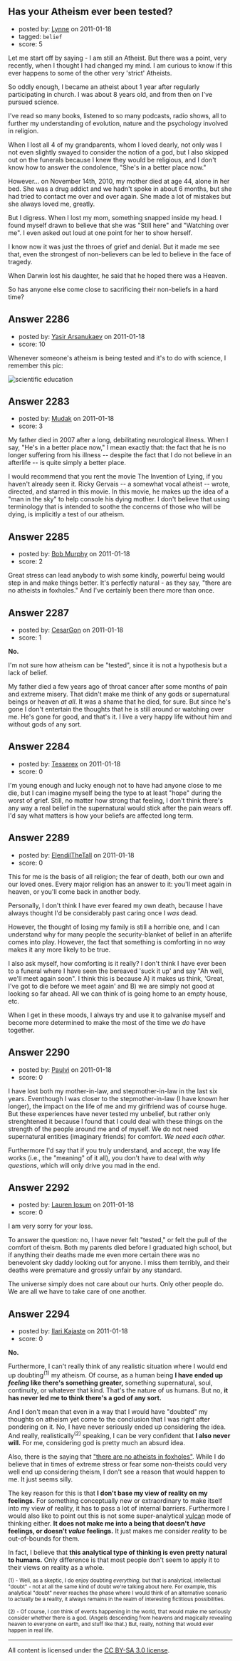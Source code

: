 ## Has your Atheism ever been tested?

- posted by: [Lynne](https://stackexchange.com/users/-1/872-lynne) on 2011-01-18
- tagged: `belief`
- score: 5

Let me start off by saying - I am still an Atheist. But there was a point, very recently, when I thought I had changed my mind. I am curious to know if this ever happens to some of the other very 'strict' Atheists. 


So oddly enough, I became an atheist about 1 year after regularly participating in church. I was about 8 years old, and from then on I've pursued science. 

I've read so many books, listened to so many podcasts, radio shows, all to further my understanding of evolution, nature and the psychology involved in religion. 

When I lost all 4 of my grandparents, whom I loved dearly, not only was I not even slightly swayed to consider the notion of a god, but I also skipped out on the funerals because I knew they would be religious, and I don't know how to answer the condolence, "She's in a better place now."   

However... on November 14th, 2010, my mother died at age 44, alone in her bed. She was a drug addict and we hadn't spoke in about 6 months, but she had tried to contact me over and over again. She made a lot of mistakes but she always loved me, greatly. 

But I digress. When I lost my mom, something snapped inside my head. I found myself drawn to believe that she was "Still here" and "Watching over me". I even asked out loud at one point for her to show herself. 

I know now it was just the throes of grief and denial. But it made me see that, even the strongest of non-believers can be led to believe in the face of tragedy.

When Darwin lost his daughter, he said that he hoped there was a Heaven. 


So has anyone else come close to sacrificing their non-beliefs in a hard time?


## Answer 2286

- posted by: [Yasir Arsanukaev](https://stackexchange.com/users/-1/197-yasir-arsanukaev) on 2011-01-18
- score: 10

<p>Whenever someone's atheism is being tested and it's to do with science, I remember this pic:</p>

<p><img src="http://i.imgur.com/RKNx7.gif" alt="scientific education"></p>



## Answer 2283

- posted by: [Mudak](https://stackexchange.com/users/-1/205-mudak) on 2011-01-18
- score: 3

My father died in 2007 after a long, debilitating neurological illness.  When I say, "He's in a better place now," I mean exactly that: the fact that he is no longer suffering from his illness -- despite the fact that I do not believe in an afterlife -- is quite simply a better place.

I would recommend that you rent the movie The Invention of Lying, if you haven't already seen it.  Ricky Gervais -- a somewhat vocal atheist -- wrote, directed, and starred in this movie.  In this movie, he makes up the idea of a "man in the sky" to help console his dying mother.  I don't believe that using terminology that is intended to soothe the concerns of those who will be dying, is implicitly a test of our atheism.  


## Answer 2285

- posted by: [Bob Murphy](https://stackexchange.com/users/-1/674-bob-murphy) on 2011-01-18
- score: 2

Great stress can lead anybody to wish some kindly, powerful being would step in and make things better. It's perfectly natural - as they say, "there are no atheists in foxholes." And I've certainly been there more than once.



## Answer 2287

- posted by: [CesarGon](https://stackexchange.com/users/-1/80-cesargon) on 2011-01-18
- score: 1

**No.**

I'm not sure how atheism can be "tested", since it is not a hypothesis but a lack of belief.

My father died a few years ago of throat cancer after some months of pain and extreme misery. That didn't make me think of any gods or supernatural beings or heaven *at all*. It was a shame that he died, for sure. But since he's gone I don't entertain the thoughts that he is still around or watching over me. He's gone for good, and that's it. I live a very happy life without him and without gods of any sort.


## Answer 2284

- posted by: [Tesserex](https://stackexchange.com/users/-1/870-tesserex) on 2011-01-18
- score: 0

I'm young enough and lucky enough not to have had anyone close to me die, but I can imagine myself being the type to at least "hope" during the worst of grief. Still, no matter how strong that feeling, I don't think there's any way a real belief in the supernatural would stick after the pain wears off. I'd say what matters is how your beliefs are affected long term.


## Answer 2289

- posted by: [ElendilTheTall](https://stackexchange.com/users/-1/769-elendilthetall) on 2011-01-18
- score: 0

This for me is the basis of all religion; the fear of death, both our own and our loved ones. Every major religion has an answer to it: you'll meet again in heaven, or you'll come back in another body.

Personally, I don't think I have ever feared my own death, because I have always thought I'd be considerably past caring once I *was* dead.

However, the thought of losing my family is still a horrible one, and I can understand why for many people the security-blanket of belief in an afterlife comes into play. However, the fact that something is comforting in no way makes it any more likely to be true. 

I also ask myself, how comforting is it really? I don't think I have ever been to a funeral where I have seen the bereaved 'suck it up' and say "Ah well, we'll meet again soon". I think this is because A) it makes us think, 'Great, I've got to die before we meet again' and B) we are simply not good at looking so far ahead. All we can think of is going home to an empty house, etc.

When I get in these moods, I always try and use it to galvanise myself and become more determined to make the most of the time we *do* have together.


## Answer 2290

- posted by: [Paulvi](https://stackexchange.com/users/-1/271-paulvi) on 2011-01-18
- score: 0

I have lost both my mother-in-law, and stepmother-in-law in the last six years. Eventhough I was closer to the stepmother-in-law (I have known her longer), the impact on the life of me and my girlfriend was of course huge. But these experiences have never tested my unbelief, but rather only strenghtened it because I found that I could deal with these things on the strength of the people around me and of myself. We do not need supernatural entities (imaginary friends) for comfort. *We need each other.* 

Furthermore I'd say that if you truly understand, and accept, the way life works (i.e., the "meaning" of it all), you don't have to deal with *why questions*, which will only drive you mad in the end.


## Answer 2292

- posted by: [Lauren Ipsum](https://stackexchange.com/users/-1/71-lauren-ipsum) on 2011-01-18
- score: 0

I am very sorry for your loss.

To answer the question: no, I have never felt "tested," or felt the pull of the comfort of theism. Both my parents died before I graduated high school, but if anything their deaths made me even more certain there was no benevolent sky daddy looking out for anyone. I miss them terribly, and their deaths were premature and grossly unfair by any standard.

The universe simply does not care about our hurts. Only other people do. We are all we have to take care of one another.


## Answer 2294

- posted by: [Ilari Kajaste](https://stackexchange.com/users/-1/726-ilari-kajaste) on 2011-01-18
- score: 0

<p><strong>No.</strong></p>

<p>Furthermore, I can't really think of any realistic situation where I would end up doubting<sup>(1)</sup> my atheism. Of course, as a human being <strong>I have ended up <em>feeling</em> like there's something greater,</strong> something supernatural, soul, continuity, or whatever that kind. That's the nature of us humans. But no, <strong>it has never led me to think there's a god of any sort.</strong></p>

<p>And I don't mean that even in a way that I would have "doubted" my thoughts on atheism yet come to the conclusion that I was right after pondering on it. No, I have never seriously ended up considering the idea. And really, realistically<sup>(2)</sup> speaking, I can be very confident that <strong>I also never will.</strong> For me, considering god is pretty much an absurd idea.</p>

<p>Also, there is the saying that <a href="http://en.wikipedia.org/wiki/There_are_no_atheists_in_foxholes" rel="nofollow">"there are no atheists in foxholes"</a>. While I do believe that in times of extreme stress or fear some non-theists could very well end up considering theism, I don't see a reason that would happen to me. It just seems silly.</p>

<p>The key reason for this is that <strong>I don't base my view of reality on my feelings.</strong> For something conceptually new or extraordinary to make itself into my view of reality, it has to pass a lot of internal barriers. Furthermore I would also like to point out this is not some super-analytical <a href="http://en.wikipedia.org/wiki/Vulcan_%28Star_Trek%29" rel="nofollow">vulcan</a> mode of thinking either. <strong>It does not make me into a being that doesn't <em>have</em> feelings, or doesn't <em>value</em> feelings.</strong> It just makes me consider <em>reality</em> to be out-of-bounds for them.</p>

<p>In fact, I believe that <strong>this analytical type of thinking is even pretty natural to humans.</strong> Only difference is that most people don't seem to apply it to their views on reality as a whole.</p>

<p><sup>(1) - Well, as a skeptic, I do enjoy doubting <em>everything,</em> but that is analytical, intellectual "doubt" - not at all the same kind of doubt we're talking about here. For example, this analytical "doubt" never reaches the phase where I would think of an alternative scenario to actually be a reality, it always remains in the realm of interesting fictitious possibilities.</sup></p>

<p><sup>(2) - Of course, I <em>can</em> think of events happening in the world, that would make me seriously consider whether there is a god. (Angels descending from heavens and magically revealing heaven to everyone on earth, and stuff like that.) But, really, nothing that would ever happen in real life.</sup></p>




---

All content is licensed under the [CC BY-SA 3.0 license](https://creativecommons.org/licenses/by-sa/3.0/).
